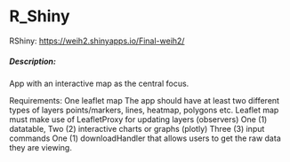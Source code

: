 # R_Shiny
RShiny: https://weih2.shinyapps.io/Final-weih2/
##### Description:
App with an interactive map as the central focus.

Requirements:
One leaflet map
The app should have at least two different types of layers
points/markers, lines, heatmap, polygons etc.
Leaflet map must make use of LeafletProxy for updating layers (observers)
One (1) datatable,
Two (2) interactive charts or graphs (plotly)
Three (3) input commands
One (1) downloadHandler that allows users to get the raw data they are viewing.
